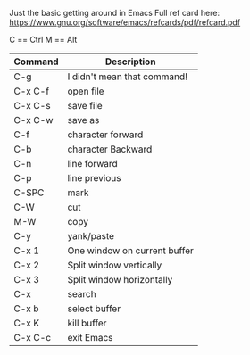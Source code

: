 Just the basic getting around in Emacs
Full ref card here:
https://www.gnu.org/software/emacs/refcards/pdf/refcard.pdf

C == Ctrl
M == Alt

| Command | Description |
|---------|-------------|
| C-g | I didn't mean that command!|
| C-x C-f | open file |
| C-x C-s | save file |
| C-x C-w | save as |
| C-f | character forward |
| C-b | character Backward |
| C-n | line forward |
| C-p | line previous |
| C-SPC | mark |
| C-W | cut |
| M-W | copy |
| C-y | yank/paste |
| C-x 1 |	One window on current buffer |
| C-x 2 |	Split window vertically |
| C-x 3 |	Split window horizontally |
| C-x | search |
| C-x b | select buffer |
| C-x K | kill buffer |
| C-x C-c | exit Emacs |
